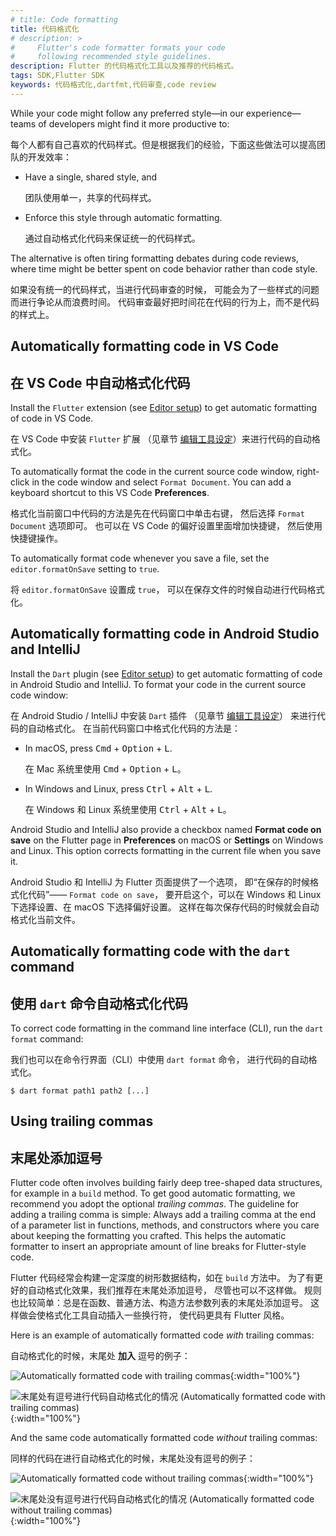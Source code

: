 ```yaml
---
# title: Code formatting
title: 代码格式化
# description: >
#     Flutter's code formatter formats your code
#     following recommended style guidelines.
description: Flutter 的代码格式化工具以及推荐的代码格式。
tags: SDK,Flutter SDK
keywords: 代码格式化,dartfmt,代码审查,code review
---
```



While your code might follow any preferred style&mdash;in our
experience&mdash;teams of developers might find it more productive to:

每个人都有自己喜欢的代码样式。但是根据我们的经验，下面这些做法可以提高团队的开发效率：

* Have a single, shared style, and

  团队使用单一，共享的代码样式。

* Enforce this style through automatic formatting.
  
  通过自动格式化代码来保证统一的代码样式。

The alternative is often tiring formatting debates during code reviews,
where time might be better spent on code behavior rather than code style.

如果没有统一的代码样式，当进行代码审查的时候，
可能会为了一些样式的问题而进行争论从而浪费时间。
代码审查最好把时间花在代码的行为上，而不是代码的样式上。

## Automatically formatting code in VS Code

## 在 VS Code 中自动格式化代码

Install the `Flutter` extension (see
[Editor setup](/get-started/editor))
to get automatic formatting of code in VS Code.

在 VS Code 中安装 `Flutter` 扩展
（见章节 [编辑工具设定](/get-started/editor)）来进行代码的自动格式化。

To automatically format the code in the current source code window,
right-click in the code window and select `Format Document`.
You can add a keyboard shortcut to this VS Code **Preferences**.

格式化当前窗口中代码的方法是先在代码窗口中单击右键，
然后选择 `Format Document` 选项即可。
也可以在 VS Code 的偏好设置里面增加快捷键，
然后使用快捷键操作。

To automatically format code whenever you save a file, set the
`editor.formatOnSave` setting to `true`.

将 `editor.formatOnSave` 设置成 `true`，
可以在保存文件的时候自动进行代码格式化。

## Automatically formatting code in Android Studio and IntelliJ

Install the `Dart` plugin (see
[Editor setup](/get-started/editor))
to get automatic formatting of code in Android Studio and IntelliJ.
To format your code in the current source code window:

在 Android Studio / IntelliJ 中安装 `Dart` 插件
（见章节 [编辑工具设定](/get-started/editor)）
来进行代码的自动格式化。
在当前代码窗口中格式化代码的方法是：

* In macOS,
  press <kbd>Cmd</kbd> + <kbd>Option</kbd> + <kbd>L</kbd>.

  在 Mac 系统里使用 <kbd>Cmd</kbd> + <kbd>Option</kbd> + <kbd>L</kbd>。

* In Windows and Linux,
  press <kbd>Ctrl</kbd> + <kbd>Alt</kbd> + <kbd>L</kbd>.

  在 Windows 和 Linux 系统里使用
  <kbd>Ctrl</kbd> + <kbd>Alt</kbd> + <kbd>L</kbd>。

Android Studio and IntelliJ also provide a checkbox named
**Format code on save** on the Flutter page in **Preferences**
on macOS or **Settings** on Windows and Linux.
This option corrects formatting in the current file when you save it.

Android Studio 和 IntelliJ 为 Flutter 页面提供了一个选项，
即“在保存的时候格式化代码”—— `Format code on save`，
要开启这个，可以在 Windows 和 Linux 下选择设置、在 macOS 下选择偏好设置。
这样在每次保存代码的时候就会自动格式化当前文件。

## Automatically formatting code with the `dart` command

## 使用 `dart` 命令自动格式化代码

To correct code formatting in the command line interface (CLI),
run the `dart format` command:

我们也可以在命令行界面（CLI）中使用 `dart format` 命令，
进行代码的自动格式化。

```console
$ dart format path1 path2 [...]
```

## Using trailing commas

## 末尾处添加逗号

Flutter code often involves building fairly deep tree-shaped data structures,
for example in a `build` method. To get good automatic formatting,
we recommend you adopt the optional *trailing commas*.
The guideline for adding a trailing comma is simple: Always
add a trailing comma at the end of a parameter list in
functions, methods, and constructors where you care about
keeping the formatting you crafted.
This helps the automatic formatter to insert an appropriate
amount of line breaks for Flutter-style code.

Flutter 代码经常会构建一定深度的树形数据结构，如在 `build` 方法中。
为了有更好的自动格式化效果，我们推荐在末尾处添加逗号，
尽管也可以不这样做。
规则也比较简单：总是在函数、普通方法、构造方法参数列表的末尾处添加逗号。
这样做会使格式化工具自动插入一些换行符，
使代码更具有 Flutter 风格。

Here is an example of automatically formatted code *with* trailing commas:

自动格式化的时候，末尾处 **加入** 逗号的例子：

![Automatically formatted code with trailing commas](/assets/images/docs/tools/android-studio/trailing-comma-with.png){:width="100%"}

![末尾处有逗号进行代码自动格式化的情况 (Automatically formatted code with trailing commas)](/assets/images/docs/tools/android-studio/trailing-comma-with.png){:width="100%"}

And the same code automatically formatted code *without* trailing commas:

同样的代码在进行自动格式化的时候，末尾处没有逗号的例子：

![Automatically formatted code without trailing commas](/assets/images/docs/tools/android-studio/trailing-comma-without.png){:width="100%"}

![末尾处没有逗号进行代码自动格式化的情况 (Automatically formatted code without trailing commas)](/assets/images/docs/tools/android-studio/trailing-comma-without.png){:width="100%"}
